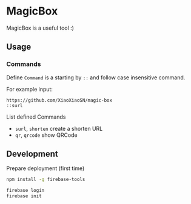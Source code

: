 # MagicBox
MagicBox is a useful tool :)

## Usage
### Commands
Define `Command` is a starting by `::` and follow case insensitive command.

For example input:
```
https://github.com/XiaoXiaoSN/magic-box
::surl
```

List defined Commands
- `surl`, `shorten` create a shorten URL
- `qr`, `qrcode` show QRCode

## Development                    

Prepare deployment (first time)

```bash                                
npm install -g firebase-tools

firebase login
firebase init
```
